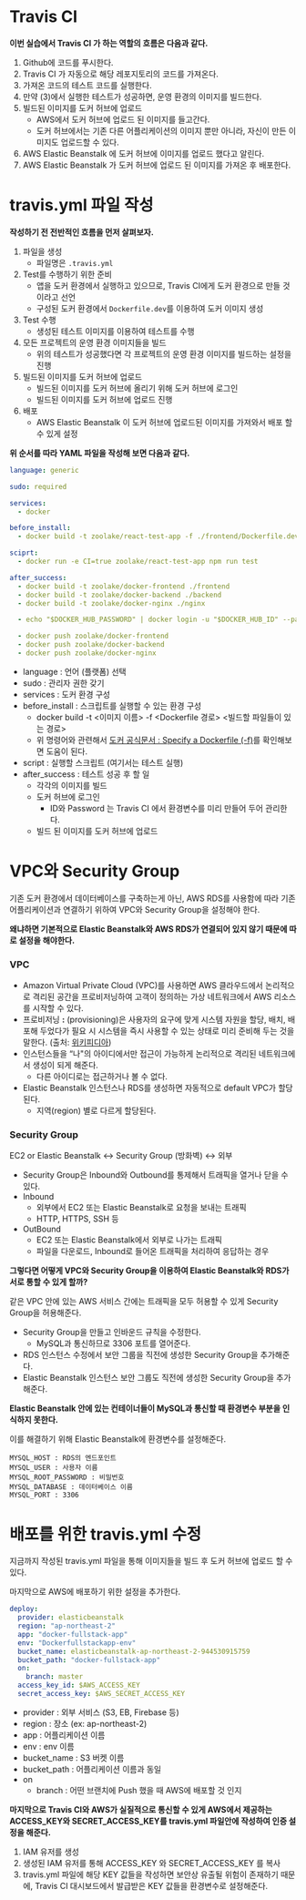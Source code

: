 # Travis CI

**이번 실습에서 Travis CI 가 하는 역할의 흐름은 다음과 같다.**

1. Github에 코드를 푸시한다.
2. Travis CI 가 자동으로 해당 레포지토리의 코드를 가져온다.
3. 가져온 코드의 테스트 코드를 실행한다.
4. 만약 (3)에서 실행한 테스트가 성공하면, 운영 환경의 이미지를 빌드한다.
5. 빌드된 이미지를 도커 허브에 업로드
   - AWS에서 도커 허브에 업로드 된 이미지를 들고간다.
   - 도커 허브에서는 기존 다른 어플리케이션의 이미지 뿐만 아니라, 자신이 만든 이미지도 업로드할 수 있다.
6. AWS Elastic Beanstalk 에 도커 허브에 이미지를 업로드 했다고 알린다.
7. AWS Elastic Beanstalk 가 도커 허브에 업로드 된 이미지를 가져온 후 배포한다.

# travis.yml 파일 작성

**작성하기 전 전반적인 흐름을 먼저 살펴보자.**

1. 파일을 생성
   - 파일명은 `.travis.yml`
2. Test를 수행하기 위한 준비
   - 앱을 도커 환경에서 실행하고 있으므로, Travis CI에게 도커 환경으로 만들 것 이라고 선언
   - 구성된 도커 환경에서 `Dockerfile.dev`를 이용하여 도커 이미지 생성
3. Test 수행
   - 생성된 테스트 이미지를 이용하여 테스트를 수행
4. 모든 프로젝트의 운영 환경 이미지들을 빌드
   - 위의 테스트가 성공했다면 각 프로젝트의 운영 환경 이미지를 빌드하는 설정을 진행
5. 빌드된 이미지를 도커 허브에 업로드
   - 빌드된 이미지를 도커 허브에 올리기 위해 도커 허브에 로그인
   - 빌드된 이미지를 도커 허브에 업로드 진행
6. 배포
   - AWS Elastic Beanstalk 이 도커 허브에 업로드된 이미지를 가져와서 배포 할 수 있게 설정

**위 순서를 따라 YAML 파일을 작성해 보면 다음과 같다.**

```yaml
language: generic

sudo: required

services:
  - docker

before_install:
  - docker build -t zoolake/react-test-app -f ./frontend/Dockerfile.dev ./frontend

sciprt:
  - docker run -e CI=true zoolake/react-test-app npm run test

after_success:
  - docker build -t zoolake/docker-frontend ./frontend
  - docker build -t zoolake/docker-backend ./backend
  - docker build -t zoolake/docker-nginx ./nginx

  - echo "$DOCKER_HUB_PASSWORD" | docker login -u "$DOCKER_HUB_ID" --password-stdin

  - docker push zoolake/docker-frontend
  - docker push zoolake/docker-backend
  - docker push zoolake/docker-nginx
```

- language : 언어 (플랫폼) 선택
- sudo : 관리자 권한 갖기
- services : 도커 환경 구성
- before_install : 스크립트를 실행할 수 있는 환경 구성
  - docker build -t <이미지 이름> -f <Dockerfile 경로> <빌드할 파일들이 있는 경로>
  - 위 명령어와 관련해서 [도커 공식문서 : Specify a Dockerfile (-f)](https://docs.docker.com/engine/reference/commandline/build/#specify-a-dockerfile--f)를 확인해보면 도움이 된다.
- script : 실행할 스크립트 (여기서는 테스트 실행)
- after_success : 테스트 성공 후 할 일
  - 각각의 이미지를 빌드
  - 도커 허브에 로그인
    - ID와 Password 는 Travis CI 에서 환경변수를 미리 만들어 두어 관리한다.
  - 빌드 된 이미지를 도커 허브에 업로드

# VPC와 Security Group

기존 도커 환경에서 데이터베이스를 구축하는게 아닌, AWS RDS를 사용함에 따라 기존 어플리케이션과 연결하기 위하여 VPC와 Security Group을 설정해야 한다.

**왜냐하면 기본적으로 Elastic Beanstalk와 AWS RDS가 연결되어 있지 않기 때문에 따로 설정을 해야한다.**

### VPC

- Amazon Virtual Private Cloud (VPC)를 사용하면 AWS 클라우드에서 논리적으로 격리된 공간을 프로비저닝하여 고객이 정의하는 가상 네트워크에서 AWS 리소스를 시작할 수 있다.
- 프로비저닝 **:** (provisioning)은 사용자의 요구에 맞게 시스템 자원을 할당, 배치, 배포해 두었다가 필요 시 시스템을 즉시 사용할 수 있는 상태로 미리 준비해 두는 것을 말한다. (출처: [위키피디아](https://ko.wikipedia.org/wiki/%ED%94%84%EB%A1%9C%EB%B9%84%EC%A0%80%EB%8B%9D))
- 인스턴스들을 “나"의 아이디에서만 접근이 가능하게 논리적으로 격리된 네트워크에서 생성이 되게 해준다.
  - 다른 아이디로는 접근하거나 볼 수 없다.
- Elastic Beanstalk 인스턴스나 RDS를 생성하면 자동적으로 default VPC가 할당된다.
  - 지역(region) 별로 다르게 할당된다.

### Security Group

EC2 or Elastic Beanstalk ↔ Security Group (방화벽) ↔ 외부

- Security Group은 Inbound와 Outbound를 통제해서 트래픽을 열거나 닫을 수 있다.
- Inbound
  - 외부에서 EC2 또는 Elastic Beanstalk로 요청을 보내는 트래픽
  - HTTP, HTTPS, SSH 등
- OutBound
  - EC2 또는 Elastic Beanstalk에서 외부로 나가는 트래픽
  - 파일을 다운로드, Inbound로 들어온 트래픽을 처리하여 응답하는 경우

**그렇다면 어떻게 VPC와 Security Group을 이용하여 Elastic Beanstalk와 RDS가 서로 통할 수 있게 할까?**

같은 VPC 안에 있는 AWS 서비스 간에는 트래픽을 모두 허용할 수 있게 Security Group을 허용해준다.

- Security Group을 만들고 인바운드 규칙을 수정한다.
  - MySQL과 통신하므로 3306 포트를 열어준다.
- RDS 인스턴스 수정에서 보안 그룹을 직전에 생성한 Security Group을 추가해준다.
- Elastic Beanstalk 인스턴스 보안 그룹도 직전에 생성한 Security Group을 추가해준다.

**Elastic Beanstalk 안에 있는 컨테이너들이 MySQL과 통신할 때 환경변수 부분을 인식하지 못한다.**

이를 해결하기 위해 Elastic Beanstalk에 환경변수를 설정해준다.

```
MYSQL_HOST : RDS의 엔드포인트
MYSQL_USER : 사용자 이름
MYSQL_ROOT_PASSWORD : 비밀번호
MYSQL_DATABASE : 데이터베이스 이름
MYSQL_PORT : 3306
```

# 배포를 위한 travis.yml 수정

지금까지 작성된 travis.yml 파일을 통해 이미지들을 빌드 후 도커 허브에 업로드 할 수 있다.

마지막으로 AWS에 배포하기 위한 설정을 추가한다.

```yaml
deploy:
  provider: elasticbeanstalk
  region: "ap-northeast-2"
  app: "docker-fullstack-app"
  env: "Dockerfullstackapp-env"
  bucket_name: elasticbeanstalk-ap-northeast-2-944530915759
  bucket_path: "docker-fullstack-app"
  on:
    branch: master
  access_key_id: $AWS_ACCESS_KEY
  secret_access_key: $AWS_SECRET_ACCESS_KEY
```

- provider : 외부 서비스 (S3, EB, Firebase 등)
- region : 장소 (ex: ap-northeast-2)
- app : 어플리케이션 이름
- env : env 이름
- bucket_name : S3 버켓 이름
- bucket_path : 어플리케이션 이름과 동일
- on
  - branch : 어떤 브랜치에 Push 했을 때 AWS에 배포할 것 인지

**마지막으로 Travis CI와 AWS가 실질적으로 통신할 수 있게 AWS에서 제공하는 ACCESS_KEY와 SECRET_ACCESS_KEY를 travis.yml 파일안에 작성하여 인증 설정을 해준다.**

1. IAM 유저를 생성
2. 생성된 IAM 유저를 통해 ACCESS_KEY 와 SECRET_ACCESS_KEY 를 복사
3. travis.yml 파일에 해당 KEY 값들을 작성하면 보안상 유출될 위험이 존재하기 때문에, Travis CI 대시보드에서 발급받은 KEY 값들을 환경변수로 설정해준다.
